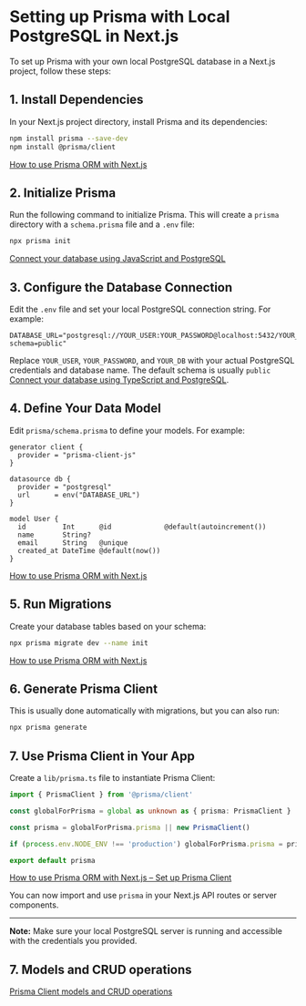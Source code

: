 # Setting up Prisma with Local PostgreSQL in Next.js

To set up Prisma with your own local PostgreSQL database in a Next.js project, follow these steps:

## 1. Install Dependencies

In your Next.js project directory, install Prisma and its dependencies:

```bash
npm install prisma --save-dev
npm install @prisma/client
```

[How to use Prisma ORM with Next.js](https://www.prisma.io/docs/guides/nextjs)

## 2. Initialize Prisma

Run the following command to initialize Prisma. This will create a `prisma` directory with a `schema.prisma` file and a `.env` file:

```bash
npx prisma init
```

[Connect your database using JavaScript and PostgreSQL](https://www.prisma.io/docs/getting-started/setup-prisma/start-from-scratch/relational-databases/connect-your-database-node-postgresql)

## 3. Configure the Database Connection

Edit the `.env` file and set your local PostgreSQL connection string. For example:

```env
DATABASE_URL="postgresql://YOUR_USER:YOUR_PASSWORD@localhost:5432/YOUR_DB?schema=public"
```

Replace `YOUR_USER`, `YOUR_PASSWORD`, and `YOUR_DB` with your actual PostgreSQL credentials and database name. The default schema is usually `public` [Connect your database using TypeScript and PostgreSQL](https://www.prisma.io/docs/getting-started/setup-prisma/start-from-scratch/relational-databases/connect-your-database-typescript-postgresql).

## 4. Define Your Data Model

Edit `prisma/schema.prisma` to define your models. For example:

```prisma
generator client {
  provider = "prisma-client-js"
}

datasource db {
  provider = "postgresql"
  url      = env("DATABASE_URL")
}

model User {
  id         Int      @id             @default(autoincrement())
  name       String?
  email      String   @unique
  created_at DateTime @default(now())
}
```

[How to use Prisma ORM with Next.js](https://www.prisma.io/docs/guides/nextjs)

## 5. Run Migrations

Create your database tables based on your schema:

```bash
npx prisma migrate dev --name init
```

[How to use Prisma ORM with Next.js](https://www.prisma.io/docs/guides/nextjs)

## 6. Generate Prisma Client

This is usually done automatically with migrations, but you can also run:

```bash
npx prisma generate
```

## 7. Use Prisma Client in Your App

Create a `lib/prisma.ts` file to instantiate Prisma Client:

```typescript
import { PrismaClient } from '@prisma/client'

const globalForPrisma = global as unknown as { prisma: PrismaClient }

const prisma = globalForPrisma.prisma || new PrismaClient()

if (process.env.NODE_ENV !== 'production') globalForPrisma.prisma = prisma

export default prisma
```

[How to use Prisma ORM with Next.js – Set up Prisma Client](https://www.prisma.io/docs/guides/nextjs#25-set-up-prisma-client)

You can now import and use `prisma` in your Next.js API routes or server components.

---

**Note:** Make sure your local PostgreSQL server is running and accessible with the credentials you provided.

## 7. Models and CRUD operations
[Prisma Client models and CRUD operations](https://www.prisma.io/docs/orm/reference/prisma-client-reference)

